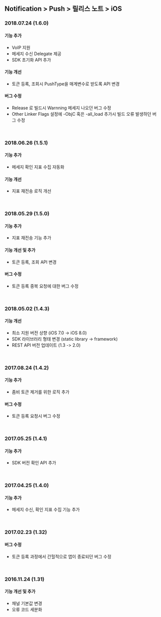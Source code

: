 ## Notification > Push > 릴리스 노트 > iOS

### 2018.07.24 (1.6.0)
#### 기능 추가
* VoIP 지원
* 메세지 수신 Delegate 제공
* SDK 초기화 API 추가

#### 기능 개선
* 토큰 등록, 조회시 PushType을 매계변수로 받도록 API 변경

#### 버그 수정
* Release 로 빌드시 Warnning 메세지 나오던 버그 수정
* Other Linker Flags 설정에 -ObjC 혹은 -all_load 추가시 빌드 오류 발생하던 버그 수정

<br>

### 2018.06.26 (1.5.1)
#### 기능 추가
* 메세지 확인 지표 수집 자동화

#### 기능 개선
* 지표 재전송 로직 개선

<br>

### 2018.05.29 (1.5.0)
#### 기능 추가
* 지표 재전송 기능 추가

#### 기능 개선 및 추가
* 토큰 등록, 조회 API 변경

#### 버그 수정
* 토큰 등록 중복 요청에 대한 버그 수정

<br>

### 2018.05.02 (1.4.3)
#### 기능 개선
* 최소 지원 버전 상향 (iOS 7.0 -> iOS 8.0)
* SDK 라이브러리 형태 변경 (static library -> framework)
* REST API 버전 업데이트 (1.3 -> 2.0)

<br>

### 2017.08.24 (1.4.2)
#### 기능 추가
* 좀비 토큰 제거를 위한 로직 추가

#### 버그 수정
* 토큰 등록 요청시 버그 수정

<br>

### 2017.05.25 (1.4.1)
#### 기능 추가
* SDK 버전 확인 API 추가

<br>

### 2017.04.25 (1.4.0)
#### 기능 추가
* 메세지 수신, 확인 지표 수집 기능 추가

<br>

### 2017.02.23 (1.32)
#### 버그 수정
* 토큰 등록 과정에서 간헐적으로 앱이 종료되던 버그 수정

<br>

### 2016.11.24 (1.31)
#### 기능 개선 및 추가
* 채널 기본값 변경 
* 오류 코드 세분화